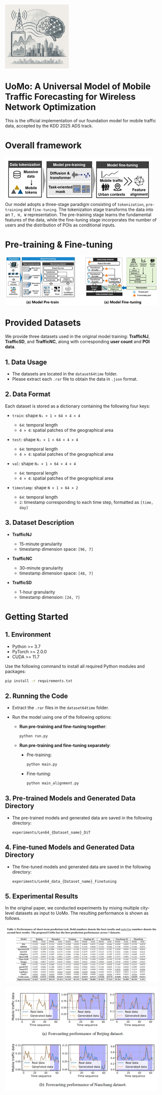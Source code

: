 <img src="./images/label.png" width="210px">

# UoMo: A Universal Model of Mobile Traffic Forecasting for Wireless Network Optimization
This is the official implementation of our foundation model for mobile traffic data, accepted by the KDD 2025 ADS track.


# Overall framework

<img src="./images/framework.png">
Our model adopts a three-stage paradigm consisting of <code>tokenization</code>,  <code>pre-training</code> and <code>fine-tuning</code>. The tokenization stage transforms the data into an <code>T, H, W</code> representation. The pre-training stage learns the fundamental features of the data, while the fine-tuning stage incorporates the number of users and the distribution of POIs as conditional inputs.


# Pre-training & Fine-tuning

<img src="./images/workflow.png">

# Provided Datasets

We provide three datasets used in the original model training: **TrafficNJ**, **TrafficSD**, and **TrafficNC**, along with corresponding **user count** and **POI data**.

## 1. Data Usage

- The datasets are located in the `dataset64time` folder.
- Please extract each `.rar` file to obtain the data in `.json` format.

## 2. Data Format

Each dataset is stored as a dictionary containing the following four keys:

- `train`: shape `N₁ × 1 × 64 × 4 × 4`  
  - `64`: temporal length  
  - `4 × 4`: spatial patches of the geographical area  

- `test`: shape `N₂ × 1 × 64 × 4 × 4`  
  - `64`: temporal length  
  - `4 × 4`: spatial patches of the geographical area  

- `val`: shape `N₃ × 1 × 64 × 4 × 4`  
  - `64`: temporal length  
  - `4 × 4`: spatial patches of the geographical area  

- `timestamp`: shape `N × 1 × 64 × 2`  
  - `64`: temporal length  
  - `2`: timestamp corresponding to each time step, formatted as `[time, day]`

## 3. Dataset Description

- **TrafficNJ**  
  - 15-minute granularity  
  - timestamp dimension space: `[96, 7]`

- **TrafficNC**  
  - 30-minute granularity  
  - timestamp dimension space: `[48, 7]`

- **TrafficSD**  
  - 1-hour granularity  
  - timestamp dimension: `[24, 7]`

# Getting Started

## 1. Environment

- Python >= 3.7  
- PyTorch >= 2.0.0  
- CUDA >= 11.7  

Use the following command to install all required Python modules and packages:

```bash
pip install -r requirements.txt
 ```

## 2. Running the Code

- Extract the `.rar` files in the `dataset64time` folder.

- Run the model using one of the following options:

    - **Run pre-training and fine-tuning together**:

        ```bash
        python run.py
        ```

    - **Run pre-training and fine-tuning separately**:

        - Pre-training:

            ```bash
            python main.py
            ```

        - Fine-tuning:

            ```bash
            python main_alignment.py
            ```

## 3. Pre-trained Models and Generated Data Directory

- The pre-trained models and generated data are saved in the following directory:

    ```
    experiments/Len64_{Dataset_name}_DiT
    ```

## 4. Fine-tuned Models and Generated Data Directory

- The fine-tuned models and generated data are saved in the following directory:

    ```
    experiments/Len64_data_{Dataset_name}_Finetuning
    ```


## 5. Experimental Results

In the original paper, we conducted experiments by mixing multiple city-level datasets as input to UoMo. The resulting performance is shown as follows.

<img src="./images/res1.png">

<p align="center">
  <img src="./images/res2.png">
</p>

